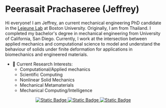 # Peerasait Prachaseree (Jeffrey)

Hi everyone! I am Jeffrey, an current mechanical engineering PhD candidate in the [Lejeune Lab](https://github.com/Lejeune-Lab/) at Boston University. Originally, I am from Thailand. I completed my bachelor's degree in mechanical engineering from University of California, San Diego. Currently, I work at the intersection between applied mechanics and computational science to model and understand the behaviour of solids under finite deformation for applications in biomechanics and engineered materials.

- 🔭 Current Research Interests: 
  - Computational/Applied mechanics
  - Scientific Computing
  - Nonlinear Solid Mechanics
  - Mechanical Metamaterials
  - Mechanical Computing/Intelligence

<div id="badges">
  <p align = "center">
  <a href="https://www.linkedin.com/in/peerasait/">
  <img alt="Static Badge" src="https://img.shields.io/badge/Linkedin-blue?style=for-the-badge&logo=linkedin">
  <a>  

  <a href="mailto:pprachas@bu.edu">
  <img alt="Static Badge" src="https://img.shields.io/badge/Gmail-white?style=for-the-badge&logo=gmail">
  <a>
    
  <a href="https://scholar.google.com/citations?user=jQ_4oT8AAAAJ">
  <img alt="Static Badge" src="https://img.shields.io/badge/Google%20Scholar-lightgray?style=for-the-badge&logo=googlescholar">
  <a>

  <p align = "center">
  
</div>
